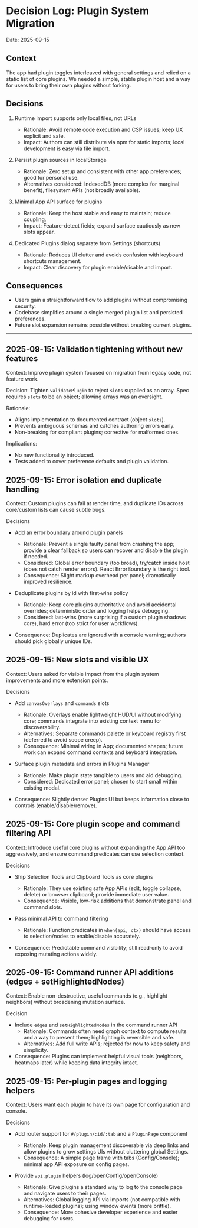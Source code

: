 # Decision Log: Plugin System Migration

Date: 2025-09-15

## Context
The app had plugin toggles interleaved with general settings and relied on a static list of core plugins. We needed a simple, stable plugin host and a way for users to bring their own plugins without forking.

## Decisions

1) Runtime import supports only local files, not URLs
   - Rationale: Avoid remote code execution and CSP issues; keep UX explicit and safe.
   - Impact: Authors can still distribute via npm for static imports; local development is easy via file import.

2) Persist plugin sources in localStorage
   - Rationale: Zero setup and consistent with other app preferences; good for personal use.
   - Alternatives considered: IndexedDB (more complex for marginal benefit), filesystem APIs (not broadly available).

3) Minimal App API surface for plugins
   - Rationale: Keep the host stable and easy to maintain; reduce coupling.
   - Impact: Feature-detect fields; expand surface cautiously as new slots appear.

4) Dedicated Plugins dialog separate from Settings (shortcuts)
   - Rationale: Reduces UI clutter and avoids confusion with keyboard shortcuts management.
   - Impact: Clear discovery for plugin enable/disable and import.

## Consequences
- Users gain a straightforward flow to add plugins without compromising security.
- Codebase simplifies around a single merged plugin list and persisted preferences.
- Future slot expansion remains possible without breaking current plugins.

---

## 2025-09-15: Validation tightening without new features

Context: Improve plugin system focused on migration from legacy code, not feature work.

Decision: Tighten `validatePlugin` to reject `slots` supplied as an array. Spec requires `slots` to be an object; allowing arrays was an oversight.

Rationale:
- Aligns implementation to documented contract (object `slots`).
- Prevents ambiguous schemas and catches authoring errors early.
- Non-breaking for compliant plugins; corrective for malformed ones.

Implications:
- No new functionality introduced.
- Tests added to cover preference defaults and plugin validation.

## 2025-09-15: Error isolation and duplicate handling

Context: Custom plugins can fail at render time, and duplicate IDs across core/custom lists can cause subtle bugs.

Decisions
- Add an error boundary around plugin panels
  - Rationale: Prevent a single faulty panel from crashing the app; provide a clear fallback so users can recover and disable the plugin if needed.
  - Considered: Global error boundary (too broad), try/catch inside host (does not catch render errors). React ErrorBoundary is the right tool.
  - Consequence: Slight markup overhead per panel; dramatically improved resilience.

- Deduplicate plugins by id with first‑wins policy
  - Rationale: Keep core plugins authoritative and avoid accidental overrides; deterministic order and logging helps debugging.
  - Considered: last‑wins (more surprising if a custom plugin shadows core), hard error (too strict for user workflows).
- Consequence: Duplicates are ignored with a console warning; authors should pick globally unique IDs.

## 2025-09-15: New slots and visible UX

Context: Users asked for visible impact from the plugin system improvements and more extension points.

Decisions
- Add `canvasOverlays` and `commands` slots
  - Rationale: Overlays enable lightweight HUD/UI without modifying core; commands integrate into existing context menu for discoverability.
  - Alternatives: Separate commands palette or keyboard registry first (deferred to avoid scope creep).
  - Consequence: Minimal wiring in App; documented shapes; future work can expand command contexts and keyboard integration.

- Surface plugin metadata and errors in Plugins Manager
  - Rationale: Make plugin state tangible to users and aid debugging.
  - Considered: Dedicated error panel; chosen to start small within existing modal.
- Consequence: Slightly denser Plugins UI but keeps information close to controls (enable/disable/remove).

## 2025-09-15: Core plugin scope and command filtering API

Context: Introduce useful core plugins without expanding the App API too aggressively, and ensure command predicates can use selection context.

Decisions
- Ship Selection Tools and Clipboard Tools as core plugins
  - Rationale: They use existing safe App APIs (edit, toggle collapse, delete) or browser clipboard; provide immediate user value.
  - Consequence: Visible, low-risk additions that demonstrate panel and command slots.

- Pass minimal API to command filtering
  - Rationale: Function predicates in `when(api, ctx)` should have access to selection/nodes to enable/disable accurately.
- Consequence: Predictable command visibility; still read‑only to avoid exposing mutating actions widely.

## 2025-09-15: Command runner API additions (edges + setHighlightedNodes)

Context: Enable non-destructive, useful commands (e.g., highlight neighbors) without broadening mutation surface.

Decision
- Include `edges` and `setHighlightedNodes` in the command runner API
  - Rationale: Commands often need graph context to compute results and a way to present them; highlighting is reversible and safe.
  - Alternatives: Add full write APIs; rejected for now to keep safety and simplicity.
- Consequence: Plugins can implement helpful visual tools (neighbors, heatmaps later) while keeping data integrity intact.

## 2025-09-15: Per-plugin pages and logging helpers

Context: Users want each plugin to have its own page for configuration and console.

Decisions
- Add router support for `#/plugin/:id/:tab` and a `PluginPage` component
  - Rationale: Keep plugin management discoverable via deep links and allow plugins to grow settings UIs without cluttering global Settings.
  - Consequence: A simple page frame with tabs (Config/Console); minimal app API exposure on config pages.

- Provide `api.plugin` helpers (log/openConfig/openConsole)
  - Rationale: Give plugins a standard way to log to the console page and navigate users to their pages.
  - Alternatives: Global logging API via imports (not compatible with runtime-loaded plugins); using window events (more brittle).
  - Consequence: More cohesive developer experience and easier debugging for users.

